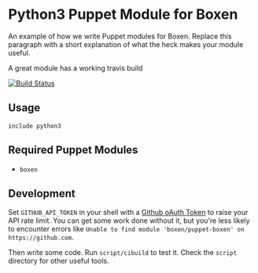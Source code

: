 # Python3 Puppet Module for Boxen

An example of how we write Puppet modules for Boxen. Replace this
paragraph with a short explanation of what the heck makes your module
useful.

A great module has a working travis build

[![Build Status](https://travis-ci.org/bijanv/puppet-python3.png?branch=master)](https://travis-ci.org/boxen/puppet-python3)

## Usage

```puppet
include python3
```

## Required Puppet Modules

* `boxen`

## Development

Set `GITHUB_API_TOKEN` in your shell with a [Github oAuth Token](https://help.github.com/articles/creating-an-oauth-token-for-command-line-use) to raise your API rate limit. You can get some work done without it, but you're less likely to encounter errors like `Unable to find module 'boxen/puppet-boxen' on https://github.com`.

Then write some code. Run `script/cibuild` to test it. Check the `script`
directory for other useful tools.
